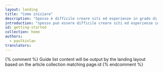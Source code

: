 ```yaml
---
layout: landing
title: "Come iniziare"
description: "Spesso è difficile creare siti ed esperienze in grado di funzionare in maniera analoga su tutti i dispositivi dotati di accesso al Web."
introduction: "spesso può essere difficile creare siti ed esperienze in grado di funzionare allo stesso modo su tutti i dispositivi dotati di accesso al Web."
id: getting-started
collection: home
authors:
  - paulkinlan
translators:
---
```


{% comment %}
Guide list content will be output by the landing layout based on the article collection matching page.id
{% endcomment %}

